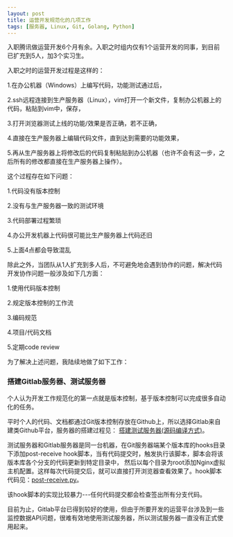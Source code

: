 ```yaml
---
layout: post
title: 运营开发规范化的几项工作
tags: [服务器, Linux, Git, Golang, Python]
---
```


入职腾讯做运营开发6个月有余。入职之时组内仅有1个运营开发的同事，到目前已扩充到5人，加3个实习生。

入职之时的运营开发过程是这样的：

1.在办公机器（Windows）上编写代码，功能测试通过后，

2.ssh远程连接到生产服务器（Linux），vim打开一个新文件，复制办公机器上的代码，粘贴到vim中，保存，

3.打开浏览器测试上线的功能/效果是否正确，若不正确，

4.直接在生产服务器上编辑代码文件，直到达到需要的功能效果，

5.再从生产服务器上将修改后的代码复制粘贴到办公机器（也许不会有这一步，之后所有的修改都直接在生产服务器上操作）。

这个过程存在如下问题：

1.代码没有版本控制

2.没有与生产服务器一致的测试环境

3.代码部署过程繁琐

4.办公开发机器上代码很可能比生产服务器上代码还旧

5.上面4点都会导致混乱

除此之外，当团队从1人扩充到多人后，不可避免地会遇到协作的问题，解决代码开发协作问题一般涉及如下几方面：

1.使用代码版本控制

2.规定版本控制的工作流

3.编码规范

4.项目/代码文档

5.定期code review

为了解决上述问题，我陆续地做了如下工作：

### 搭建Gitlab服务器、测试服务器

个人认为开发工作规范化的第一点就是版本控制，基于版本控制可以完成很多自动化的任务。

平时个人的代码、文档都通过Git版本控制存放在Github上，所以选择Gitlab来自建类Github平台，服务器的搭建过程见： [搭建测试服务器(源码编译方式)](http://youngsterxyf.github.io/2013/06/18/setup-testing-server/)。

测试服务器和Gitlab服务器是同一台机器，在Git服务器端某个版本库的hooks目录下添加post-receive hook脚本，当有代码提交时，触发执行该脚本，脚本会将该版本库各个分支的代码更新到特定目录中，
然后以每个目录为root添加Nginx虚拟主机配置。这样每次代码提交后，就可以直接打开浏览器查看效果了。hook脚本代码见：[post-receive.py](https://gist.github.com/youngsterxyf/6988132)。

该hook脚本的实现比较暴力---任何代码提交都会检查签出所有分支代码。

目前为止，Gitlab平台已得到较好的使用，但由于所要开发的运营平台涉及到一些监控数据API问题，很难有效地使用测试服务器，所以测试服务器一直没有正式使用起来。

